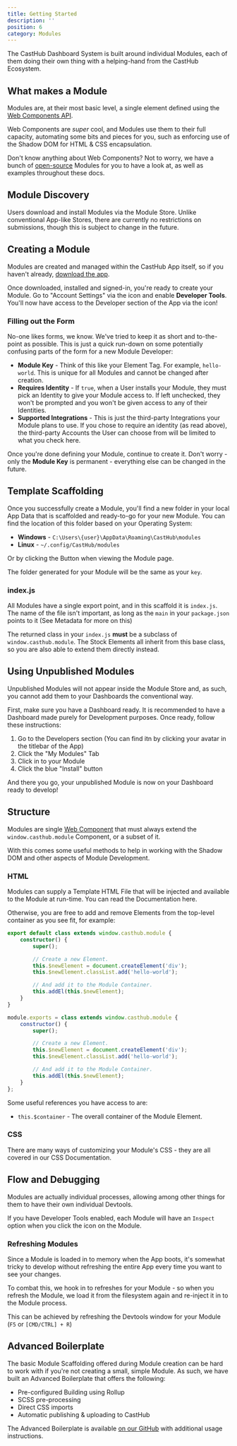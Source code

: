 ```yaml
---
title: Getting Started
description: ''
position: 6
category: Modules
---
```


The CastHub Dashboard System is built around individual Modules, each of them doing their own thing with a helping-hand from the CastHub Ecosystem.

## What makes a Module

Modules are, at their most basic level, a single element defined using the <a href="https://developer.mozilla.org/en-US/Web/Web_Components" target="_blank" rel="noopener noreferrer">Web Components API</a>.

Web Components are _super_ cool, and Modules use them to their full capacity, automating some bits and pieces for you, such as enforcing use of the Shadow DOM for HTML & CSS encapsulation.

Don't know anything about Web Components? Not to worry, we have a bunch of <a href="https://github.com/casthub" target="_blank" rel="noopener noreferrer">open-source</a> Modules for you to have a look at, as well as examples throughout these docs.

## Module Discovery

Users download and install Modules via the Module Store. Unlike conventional App-like Stores, there are currently no restrictions on submissions, though this is subject to change in the future.

## Creating a Module

Modules are created and managed within the CastHub App itself, so if you haven't already, [download the app](/download).

Once downloaded, installed and signed-in, you're ready to create your Module. Go to "Account Settings" via the <app-icon type="settings"></app-icon> icon and enable **Developer Tools**. You'll now have access to the Developer section of the App via the <app-icon type="code"></app-icon> icon!

### Filling out the Form

No-one likes forms, we know. We've tried to keep it as short and to-the-point as possible. This is just a quick run-down on some potentially confusing parts of the form for a new Module Developer:

- **Module Key** - Think of this like your Element Tag. For example, `hello-world`. This is unique for all Modules and cannot be changed after creation.
- **Requires Identity** - If `true`, when a User installs your Module, they must pick an Identity to give your Module access to. If left unchecked, they won't be prompted and you won't be given access to any of their Identities.
- **Supported Integrations** - This is just the third-party Integrations your Module plans to use. If you chose to require an identity (as read above), the third-party Accounts the User can choose from will be limited to what you check here.

Once you're done defining your Module, continue to create it. Don't worry - only the **Module Key** is permanent - everything else can be changed in the future.

## Template Scaffolding

Once you successfully create a Module, you'll find a new folder in your local App Data that is scaffolded and ready-to-go for your new Module. You can find the location of this folder based on your Operating System:

- **Windows** - `C:\Users\{user}\AppData\Roaming\CastHub\modules`
- **Linux** - `~/.config/CastHub/modules`

Or by clicking the <app-icon type="folder"></app-icon> Button when viewing the Module page.

The folder generated for your Module will be the same as your `key`.

### index.js

All Modules have a single export point, and in this scaffold it is `index.js`. The name of the file isn't important, as long as the `main` in your `package.json` points to it (See <docs-link path="/modules/metadata">Metadata</docs-link> for more on this)

The returned class in your `index.js` **must** be a subclass of `window.casthub.module`. The <docs-link path="/modules/stock-elements">Stock Elements</docs-link> all inherit from this base class, so you are also able to extend them directly instead.

## Using Unpublished Modules

Unpublished Modules will not appear inside the Module Store and, as such, you cannot add them to your Dashboards the conventional way.

First, make sure you have a Dashboard ready. It is recommended to have a Dashboard made purely for Development purposes. Once ready, follow these instructions:

1. Go to the Developers section (You can find itn by clicking your avatar in the titlebar of the App)
2. Click the "My Modules" Tab
3. Click in to your Module
4. Click the blue "Install" button

And there you go, your unpublished Module is now on your Dashboard ready to develop!

## Structure

Modules are single <a href="https://developer.mozilla.org/en-US/Web/Web_Components" target="_blank" rel="noopener noreferrer">Web Component</a> that must always extend the `window.casthub.module` Component, or a <docs-link path="/modules/stock-elements">subset of it</docs-link>.

With this comes some useful methods to help in working with the Shadow DOM and other aspects of Module Development.

### HTML

Modules can supply a Template HTML File that will be injected and available to the Module at run-time. You can <docs-link path="/modules/html">read the Documentation here</docs-link>.

Otherwise, you are free to add and remove Elements from the top-level container as you see fit, for example:

<code-group>
<code-block label="TypeScript" active>

```typescript
export default class extends window.casthub.module {
    constructor() {
        super();

        // Create a new Element.
        this.$newElement = document.createElement('div');
        this.$newElement.classList.add('hello-world');

        // And add it to the Module Container.
        this.addEl(this.$newElement);
    }
}
```

</code-block>
<code-block label="JavaScript">

```js
module.exports = class extends window.casthub.module {
    constructor() {
        super();

        // Create a new Element.
        this.$newElement = document.createElement('div');
        this.$newElement.classList.add('hello-world');

        // And add it to the Module Container.
        this.addEl(this.$newElement);
    }
};
```

</code-block>
</code-group>

Some useful references you have access to are:

- `this.$container` - The overall container of the Module Element.

### CSS

There are many ways of customizing your Module's CSS - they are all covered in our <docs-link path="/modules/css">CSS Documentation</docs-link>.

## Flow and Debugging

Modules are actually individual processes, allowing among other things for them to have their own individual Devtools.

If you have Developer Tools enabled, each Module will have an `Inspect` option when you click the <app-icon type="settings"></app-icon> icon on the Module.

### Refreshing Modules

Since a Module is loaded in to memory when the App boots, it's somewhat tricky to develop without refreshing the entire App every time you want to see your changes.

To combat this, we hook in to refreshes for your Module - so when you refresh the Module, we load it from the filesystem again and re-inject it in to the Module process.

This can be achieved by refreshing the Devtools window for your Module (`F5` or `[CMD/CTRL] + R`)

## Advanced Boilerplate

The basic Module Scaffolding offered during Module creation can be hard to work with if you're not creating a small, simple Module. As such, we have built an Advanced Boilerplate that offers the following:

- Pre-configured Building using Rollup
- SCSS pre-processing
- Direct CSS imports
- Automatic publishing & uploading to CastHub

The Advanced Boilerplate is available <a href="https://github.com/casthub/boilerplate-module" target="_blank" rel="noopener noreferrer">on our GitHub</a> with additional usage instructions.
